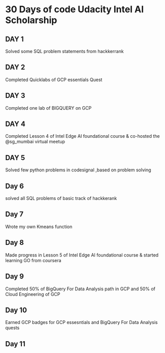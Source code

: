 # 30 Days of code Udacity Intel AI Scholarship

## DAY 1 
Solved some SQL problem statements from hackkerrank 

## DAY 2

Completed Quicklabs of GCP essentials Quest

## DAY 3

Completed one lab of BIGQUERY on GCP

## DAY 4
Completed Lesson 4 of Intel Edge AI foundational course & co-hosted the @sg_mumbai virtual meetup

## DAY 5
Solved few python problems in codesignal ,based on problem solving

## Day 6
solved all SQL problems of basic track of hackkerank

## Day 7
Wrote my own Kmeans function

## Day 8
Made progress in Lesson 5 of Intel Edge AI foundational course & started learning GO from coursera

## Day 9
Completed 50% of BigQuery For Data Analysis path in GCP and 50% of Cloud Engineering  of GCP

## Day 10
Earned GCP badges for GCP essesntials and BigQuery For Data Analysis quests

## Day 11

